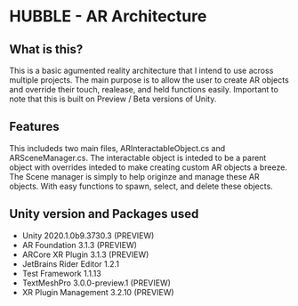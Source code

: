 # HUBBLE - AR Architecture 

## What is this?
  This is a basic agumented reality architecture that I intend to use across multiple projects. The main purpose is to allow the user to create  AR objects and override their touch, realease, and held functions easily.
  Important to note that this is built on Preview / Beta versions of Unity.
  
## Features
  This includeds two main files, ARInteractableObject.cs and ARSceneManager.cs. The interactable object is inteded to be a parent object with overrides inteded to make creating custom AR objects a breeze. The Scene manager is simply to help originze and manage these AR objects. With easy functions to spawn, select, and delete these objects. 
  
## Unity version and Packages used
  - Unity 2020.1.0b9.3730.3 (PREVIEW)
  - AR Foundation 3.1.3 (PREVIEW)
  - ARCore XR Plugin 3.1.3 (PREVIEW)
  - JetBrains Rider Editor 1.2.1
  - Test Framework 1.1.13
  - TextMeshPro 3.0.0-preview.1 (PREVIEW)
  - XR Plugin Management 3.2.10 (PREVIEW)
  
